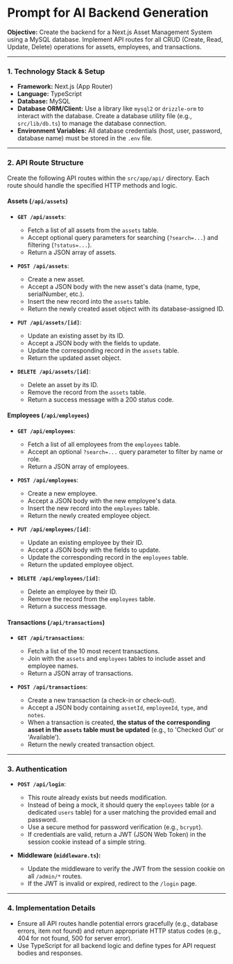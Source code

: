 # Prompt for AI Backend Generation

**Objective:** Create the backend for a Next.js Asset Management System using a MySQL database. Implement API routes for all CRUD (Create, Read, Update, Delete) operations for assets, employees, and transactions.

---

### 1. Technology Stack & Setup

*   **Framework:** Next.js (App Router)
*   **Language:** TypeScript
*   **Database:** MySQL
*   **Database ORM/Client:** Use a library like `mysql2` or `drizzle-orm` to interact with the database. Create a database utility file (e.g., `src/lib/db.ts`) to manage the database connection.
*   **Environment Variables:** All database credentials (host, user, password, database name) must be stored in the `.env` file.

---

### 2. API Route Structure

Create the following API routes within the `src/app/api/` directory. Each route should handle the specified HTTP methods and logic.

#### **Assets (`/api/assets`)**

*   **`GET /api/assets`**:
    *   Fetch a list of all assets from the `assets` table.
    *   Accept optional query parameters for searching (`?search=...`) and filtering (`?status=...`).
    *   Return a JSON array of assets.

*   **`POST /api/assets`**:
    *   Create a new asset.
    *   Accept a JSON body with the new asset's data (name, type, serialNumber, etc.).
    *   Insert the new record into the `assets` table.
    *   Return the newly created asset object with its database-assigned ID.

*   **`PUT /api/assets/[id]`**:
    *   Update an existing asset by its ID.
    *   Accept a JSON body with the fields to update.
    *   Update the corresponding record in the `assets` table.
    *   Return the updated asset object.

*   **`DELETE /api/assets/[id]`**:
    *   Delete an asset by its ID.
    *   Remove the record from the `assets` table.
    *   Return a success message with a 200 status code.

#### **Employees (`/api/employees`)**

*   **`GET /api/employees`**:
    *   Fetch a list of all employees from the `employees` table.
    *   Accept an optional `?search=...` query parameter to filter by name or role.
    *   Return a JSON array of employees.

*   **`POST /api/employees`**:
    *   Create a new employee.
    *   Accept a JSON body with the new employee's data.
    *   Insert the new record into the `employees` table.
    *   Return the newly created employee object.

*   **`PUT /api/employees/[id]`**:
    *   Update an existing employee by their ID.
    *   Accept a JSON body with the fields to update.
    *   Update the corresponding record in the `employees` table.
    *   Return the updated employee object.

*   **`DELETE /api/employees/[id]`**:
    *   Delete an employee by their ID.
    *   Remove the record from the `employees` table.
    *   Return a success message.

#### **Transactions (`/api/transactions`)**

*   **`GET /api/transactions`**:
    *   Fetch a list of the 10 most recent transactions.
    *   Join with the `assets` and `employees` tables to include asset and employee names.
    *   Return a JSON array of transactions.

*   **`POST /api/transactions`**:
    *   Create a new transaction (a check-in or check-out).
    *   Accept a JSON body containing `assetId`, `employeeId`, `type`, and `notes`.
    *   When a transaction is created, **the status of the corresponding asset in the `assets` table must be updated** (e.g., to 'Checked Out' or 'Available').
    *   Return the newly created transaction object.

---

### 3. Authentication

*   **`POST /api/login`**:
    *   This route already exists but needs modification.
    *   Instead of being a mock, it should query the `employees` table (or a dedicated `users` table) for a user matching the provided email and password.
    *   Use a secure method for password verification (e.g., `bcrypt`).
    *   If credentials are valid, return a JWT (JSON Web Token) in the session cookie instead of a simple string.

*   **Middleware (`middleware.ts`):**
    *   Update the middleware to verify the JWT from the session cookie on all `/admin/*` routes.
    *   If the JWT is invalid or expired, redirect to the `/login` page.

---

### 4. Implementation Details

*   Ensure all API routes handle potential errors gracefully (e.g., database errors, item not found) and return appropriate HTTP status codes (e.g., 404 for not found, 500 for server error).
*   Use TypeScript for all backend logic and define types for API request bodies and responses.
